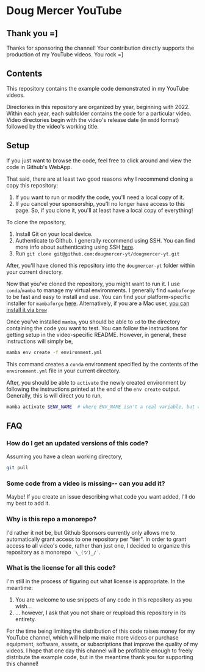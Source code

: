 # Doug Mercer YouTube

## Thank you =]

Thanks for sponsoring the channel! Your contribution directly supports the production of my YouTube videos. You rock =]

## Contents
This repository contains the example code demonstrated in my YouTube videos.

Directories in this repository are organized by year, beginning with 2022. Within each year, each subfolder contains the code for a particular video. Video directories begin with the video's release date (in `mmdd` format) followed by the video's working title.

## Setup
If you just want to browse the code, feel free to click around and view the code in Github's WebApp.

That said, there are at least two good reasons why I recommend cloning a copy this repository:
1. If you want to run or modify the code, you'll need a local copy of it.
1. If you cancel your sponsorship, you'll no longer have access to this page. So, if you clone it, you'll at least have a local copy of everything!

To clone the repository,
1. Install Git on your local device.
2. Authenticate to Github. I generally recommend using SSH. You can find more info about authenticating using SSH [here](https://docs.github.com/en/authentication/connecting-to-github-with-ssh).
3. Run `git clone git@github.com:dougmercer-yt/dougmercer-yt.git`

After, you'll have cloned this repository into the `dougmercer-yt` folder within your current directory.

Now that you've cloned the repository, you might want to run it. I use `conda`/`mamba` to manage my virtual environments. I generally find `mambaforge` to be fast and easy to install and use. You can find your platform-specific installer for `mambaforge` [here](https://github.com/conda-forge/miniforge#mambaforge). Alternatively, if you are a Mac user, [you can install it via `brew`](https://formulae.brew.sh/cask/mambaforge)

Once you've installed `mamba`, you should be able to `cd` to the directory containing the code you want to test. You can follow the instructions for getting setup in the video-specific README. However, in general, these instructions will simply be,
```sh
mamba env create -f environment.yml
```

This command creates a `conda` environment specified by the contents of the `environment.yml` file in your current directory.

After, you should be able to `activate` the newly created environment by following the instructions printed at the end of the `env create` output. Generally, this is will direct you to run,
```sh
mamba activate $ENV_NAME  # where ENV_NAME isn't a real variable, but whatever the output says for the specific video
```

## FAQ

### How do I get an updated versions of this code?

Assuming you have a clean working directory,

```sh
git pull
```

### Some code from a video is missing-- can you add it?

Maybe! If you create an issue describing what code you want added, I'll do my best to add it.

### Why is this repo a monorepo?
I'd rather it not be, but Github Sponsors currently only allows me to automatically grant access to one repository per "tier". In order to grant access to all video's code, rather than just one, I decided to organize this repository as a monorepo `¯\_(ツ)_/¯`.

### What is the license for all this code?
I'm still in the process of figuring out what license is appropriate. In the meantime:
1. You are welcome to use snippets of any code in this repository as you wish...
2. ... however, I ask that you not share or reupload this repository in its entirety.

For the time being limiting the distribution of this code raises money for my YouTube channel, which will help me make more videos or purchase equipment, software, assets, or subscriptions that improve the quality of my videos. I hope that one day this channel will be profitable enough to freely distribute the example code, but in the meantime thank you for supporting this channel!

